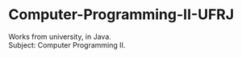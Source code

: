 # Computer-Programming-II-UFRJ
Works from university, in Java. <br/>
Subject: Computer Programming II.

